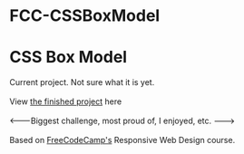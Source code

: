 # FCC-CSSBoxModel
<h1>CSS Box Model</h1>
Current project. Not sure what it is yet.
<br>
<br>
View <a href="https://zacharyjpeter.github.io/FCC-CSSBoxModel">the finished project</a> here
<br>
<br>
<---Biggest challenge, most proud of, I enjoyed, etc. --->
<br>
<br>
Based on <a href="https://www.freecodecamp.org">FreeCodeCamp's</a> Responsive Web Design course.